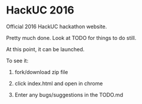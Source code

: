 # HackUC 2016

Official 2016 HackUC hackathon website.

Pretty much done. Look at TODO for things to do still.

At this point, it can be launched. 

To see it: 

1. fork/download zip file

2. click index.html and open in chrome

4. Enter any bugs/suggestions in the TODO.md


